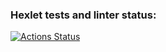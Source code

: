 ### Hexlet tests and linter status:
[![Actions Status](https://github.com/PodkatilovIlya/frontend-project-lvl1/workflows/hexlet-check/badge.svg)](https://github.com/PodkatilovIlya/frontend-project-lvl1/actions)